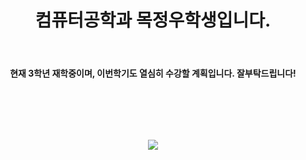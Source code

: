 # <div align=center>컴퓨터공학과 목정우학생입니다.</div>
<div align=center><br><h4>현재 3학년 재학중이며, 이번학기도 열심히 수강할 계획입니다. 잘부탁드립니다!</h4></br></div>

<br></br>


<div align=center> <img src="https://upload.wikimedia.org/wikipedia/commons/1/1b/Seoultech_LOGO.png" </div>
